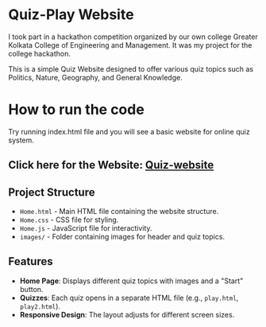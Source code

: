 # Quiz-Play Website
I took part in a hackathon competition organized by our own college Greater Kolkata College of Engineering and Management.  It was my project for the college hackathon.

This is a simple Quiz Website designed to offer various quiz topics such as Politics, Nature, Geography, and General Knowledge.

# How to run the code
Try running index.html file and you will see a basic website for online quiz system.

## Click here for the Website: [**Quiz-website**](https://chan.github.io/Quiz-Website/)

## Project Structure

- `Home.html` - Main HTML file containing the website structure.
- `Home.css` - CSS file for styling.
- `Home.js` - JavaScript file for interactivity.
- `images/` - Folder containing images for header and quiz topics.

## Features

- **Home Page**: Displays different quiz topics with images and a "Start" button.
- **Quizzes**: Each quiz opens in a separate HTML file (e.g., `play.html`, `play2.html`).
- **Responsive Design**: The layout adjusts for different screen sizes.